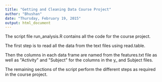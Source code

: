 ```yaml
---
title: "Getting and Cleaning Data Course Project"
author: "Bhushan"
date: "Thursday, February 19, 2015"
output: html_document
---
```


The script file run_analysis.R contains all the code for the course project.

The first step is to read all the data from the text files using read.table.

Then the columns in each data frame are named from the features.txt file as well as "Activity" and "Subject" for the columns in the y_ and Subject files.

The remaining sections of the script perform the different steps as required in the course project.